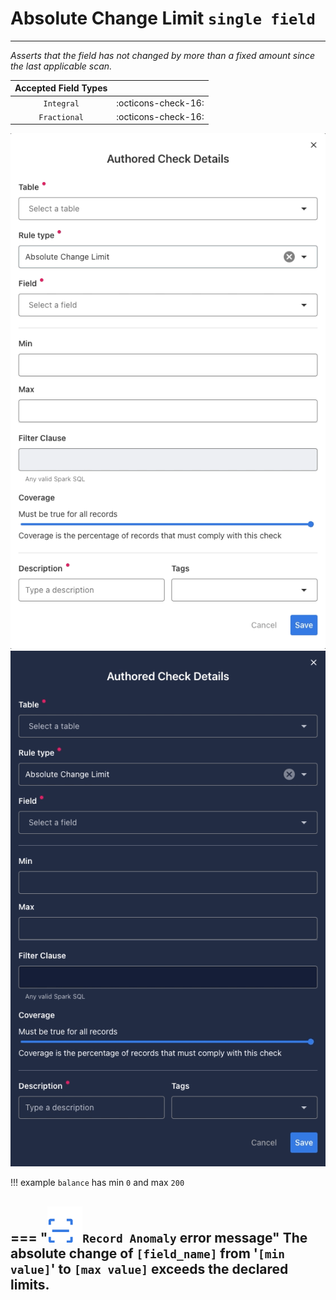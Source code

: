 # Absolute Change Limit <spam id='single-field'>`single field`</spam>

---
*Asserts that the field has not changed by more than a fixed amount since the last applicable scan.*

| Accepted Field Types   |                      |
| :--------------------: | :------------------: |
| `Integral`                 | :octicons-check-16:   |
| `Fractional`            | :octicons-check-16:   |


![Screenshot](../assets/checks/rule-types/absolute-change-limit-light.png#only-light)
![Screenshot](../assets/checks/rule-types/absolute-change-limit-dark.png#only-dark)

!!! example
    `balance` has min `0` and max `200`

=== "![Screenshot](../assets/checks/rule-types/icons/icon-record-anomaly-dark.svg)`Record Anomaly` error message"
    The absolute change of `[field_name]` from '`[min value]`' to `[max value]` exceeds the declared limits.
--- 